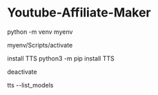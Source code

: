 # Youtube-Affiliate-Maker

python -m venv myenv

myenv/Scripts/activate

install TTS
	python3 -m pip install TTS

deactivate



tts --list_models
